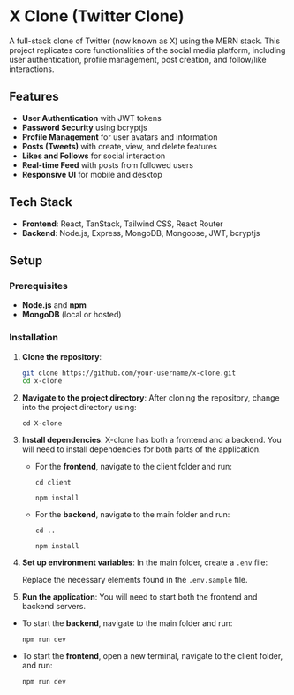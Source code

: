 # X Clone (Twitter Clone)

A full-stack clone of Twitter (now known as X) using the MERN stack. This project replicates core functionalities of the social media platform, including user authentication, profile management, post creation, and follow/like interactions.

## Features

- **User Authentication** with JWT tokens
- **Password Security** using bcryptjs
- **Profile Management** for user avatars and information
- **Posts (Tweets)** with create, view, and delete features
- **Likes and Follows** for social interaction
- **Real-time Feed** with posts from followed users
- **Responsive UI** for mobile and desktop

## Tech Stack

- **Frontend**: React, TanStack, Tailwind CSS, React Router
- **Backend**: Node.js, Express, MongoDB, Mongoose, JWT, bcryptjs

## Setup

### Prerequisites

- **Node.js** and **npm**
- **MongoDB** (local or hosted)

### Installation

1. **Clone the repository**:

   ```bash
   git clone https://github.com/your-username/x-clone.git
   cd x-clone

   ```

2. **Navigate to the project directory**: After cloning the repository, change into the project directory using:

   `cd X-clone`

3. **Install dependencies**: X-clone has both a frontend and a backend. You will need to install dependencies for both parts of the application.

   - For the **frontend**, navigate to the client folder and run:

     `cd client`

     `npm install`

   - For the **backend**, navigate to the main folder and run:

     `cd ..`

     `npm install`

4. **Set up environment variables**: In the main folder, create a `.env` file:

   Replace the necessary elements found in the `.env.sample` file.

5. **Run the application**: You will need to start both the frontend and backend servers.

- To start the **backend**, navigate to the main folder and run:

  `npm run dev`

- To start the **frontend**, open a new terminal, navigate to the client folder, and run:

  `npm run dev`
